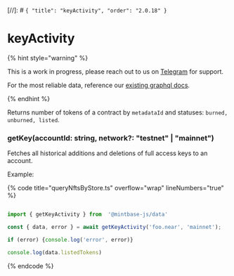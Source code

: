 [//]: # `{ "title": "keyActivity", "order": "2.0.18" }`

# keyActivity


{% hint style="warning" %}

This is a work in progress, please reach out to us on [Telegram](https://t.me/mintdev) for support.

For the most reliable data, reference our [existing graphql docs](https://docs.mintbase.io/dev/read-data/mintbase-graph).

{% endhint %}

Returns number of tokens of a contract by `metadataId` and statuses: `burned, unburned, listed`.

### getKey(accountId: string, network?: "testnet" | "mainnet")

Fetches all historical additions and deletions of full access keys to an account.

Example:

{% code title="queryNftsByStore.ts" overflow="wrap" lineNumbers="true" %}

```typescript

import { getKeyActivity } from  '@mintbase-js/data'

const { data, error } = await getKeyActivity('foo.near', 'mainnet');

if (error) {console.log('error', error)}

console.log(data.listedTokens)

```

{% endcode %}
